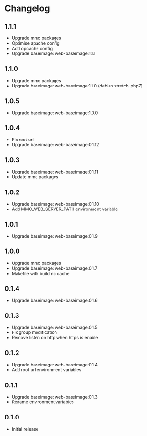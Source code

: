 # Changelog

## 1.1.1
  - Upgrade mmc packages
  - Optimise apache config
  - Add opcache config
  - Upgrade baseimage: web-baseimage:1.1.1

## 1.1.0
  - Upgrade mmc packages
  - Upgrade baseimage: web-baseimage:1.1.0 (debian stretch, php7)

## 1.0.5
  - Upgrade baseimage: web-baseimage:1.0.0

## 1.0.4
  - Fix root url
  - Upgrade baseimage: web-baseimage:0.1.12

## 1.0.3
  - Upgrade baseimage: web-baseimage:0.1.11
  - Update mmc packages

## 1.0.2
  - Upgrade baseimage: web-baseimage:0.1.10
  - Add MMC_WEB_SERVER_PATH environment variable

## 1.0.1
  - Upgrade baseimage: web-baseimage:0.1.9

## 1.0.0
  - Upgrade mmc packages
  - Upgrade baseimage: web-baseimage:0.1.7
  - Makefile with build no cache

## 0.1.4
  - Upgrade baseimage: web-baseimage:0.1.6

## 0.1.3
  - Upgrade baseimage: web-baseimage:0.1.5
  - Fix group modification
  - Remove listen on http when https is enable

## 0.1.2
  - Upgrade baseimage: web-baseimage:0.1.4
  - Add root url environment variables

## 0.1.1
  - Upgrade baseimage: web-baseimage:0.1.3
  - Rename environment variables

## 0.1.0
  - Initial release
